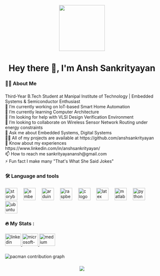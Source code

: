<div align="center">
  <img height="150" src="https://media1.giphy.com/media/v1.Y2lkPTc5MGI3NjExbnh1aDNkbG0zMGdhd3p0ajE3NGEyNmllaTdmNmM5eDZnZjB1NHB5YyZlcD12MV9pbnRlcm5hbF9naWZfYnlfaWQmY3Q9Zw/doXBzUFJRxpaUbuaqz/giphy.gif"  />
</div>

###

<h1 align="center">Hey there 👋, I'm Ansh Sankrityayan</h1>

###

<h3 align="left">👩‍💻  About Me</h3>

###

<p align="left">Third-Year B.Tech Student at Manipal Institute of Technology | Embedded Systems & Semiconductor Enthusiast<br>🔭 I’m currently working on IoT-based Smart Home Automation<br>🌱 I’m currently learning Computer Architecture<br>🤝 I’m looking for help with VLSI Design Verification Environment<br>👯 I’m looking to collaborate on Wireless Sensor Network Routing under energy constraints<br>💬 Ask me about Embedded Systems, Digital Systems<br>👨‍💻 All of my projects are available at https://github.com/anshsankrityayan<br>📄 Know about my experiences https://www.linkedin.com/in/anshsankrityayan/<br>📫 How to reach me sankrityayanansh@gmail.com<br>⚡ Fun fact I make many "That's What She Said Jokes"</p>

###

<h3 align="left">🛠 Language and tools</h3>

###

<div align="left">
  <img src="https://cdn.jsdelivr.net/gh/devicons/devicon/icons/storybook/storybook-original.svg" height="40" alt="storybook logo"  />
  <img width="12" />
  <img src="https://cdn.jsdelivr.net/gh/devicons/devicon/icons/embeddedc/embeddedc-original.svg" height="40" alt="embeddedc logo"  />
  <img width="12" />
  <img src="https://cdn.jsdelivr.net/gh/devicons/devicon/icons/arduino/arduino-original.svg" height="40" alt="arduino logo"  />
  <img width="12" />
  <img src="https://cdn.jsdelivr.net/gh/devicons/devicon/icons/raspberrypi/raspberrypi-original.svg" height="40" alt="raspberrypi logo"  />
  <img width="12" />
  <img src="https://cdn.jsdelivr.net/gh/devicons/devicon/icons/c/c-original.svg" height="40" alt="c logo"  />
  <img width="12" />
  <img src="https://cdn.jsdelivr.net/gh/devicons/devicon/icons/latex/latex-original.svg" height="40" alt="latex logo"  />
  <img width="12" />
  <img src="https://cdn.jsdelivr.net/gh/devicons/devicon/icons/matlab/matlab-original.svg" height="40" alt="matlab logo"  />
  <img width="12" />
  <img src="https://cdn.jsdelivr.net/gh/devicons/devicon/icons/python/python-original.svg" height="40" alt="python logo"  />
  <img width="12" />
  <img src="https://cdn.jsdelivr.net/gh/devicons/devicon/icons/ubuntu/ubuntu-plain.svg" height="40" alt="ubuntu logo"  />
</div>

###

<h3 align="left">🔥   My Stats :</h3>

###

<div align="left">
  <a href="https://www.linkedin.com/in/anshsankrityayan/" target="_blank">
    <img src="https://raw.githubusercontent.com/maurodesouza/profile-readme-generator/master/src/assets/icons/social/linkedin/default.svg" width="52" height="40" alt="linkedin logo"  />
  </a>
  <a href="ansh5.mitmpl2022@learner.manipal.edu" target="_blank">
    <img src="https://raw.githubusercontent.com/maurodesouza/profile-readme-generator/master/src/assets/icons/social/microsoft-outlook/default.svg" width="52" height="40" alt="microsoft-outlook logo"  />
  </a>
  <a href="@sankrityayanansh" target="_blank">
    <img src="https://raw.githubusercontent.com/maurodesouza/profile-readme-generator/master/src/assets/icons/social/medium/default.svg" width="52" height="40" alt="medium logo"  />
  </a>
</div>

###

<picture>
  <source media="(prefers-color-scheme: dark)" srcset="https://raw.githubusercontent.com/AnshSankrityayan/AnshSankrityayan/output/pacman-contribution-graph-dark.svg">
  <source media="(prefers-color-scheme: light)" srcset="https://raw.githubusercontent.com/AnshSankrityayan/AnshSankrityayan/output/pacman-contribution-graph.svg">
  <img alt="pacman contribution graph" src="https://raw.githubusercontent.com/AnshSankrityayan/AnshSankrityayan/output/pacman-contribution-graph.svg">
</picture>

###

<div align="center">
  <img src="https://profile-counter.glitch.me/AnshSankrityayan/count.svg?"  />
</div>

###
